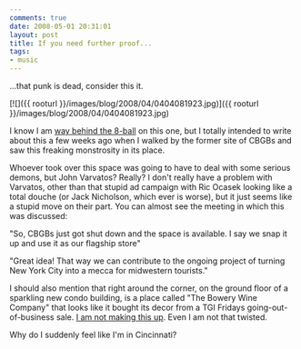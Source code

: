 ```yaml
---
comments: true
date: 2008-05-01 20:31:01
layout: post
title: If you need further proof...
tags:
- music
---
```


...that punk is dead, consider this it.

[![]({{ rooturl }}/images/blog/2008/04/0404081923.jpg)]({{ rooturl }}/images/blog/2008/04/0404081923.jpg)

I know I am [way behind the 8-ball](http://www.nytimes.com/2008/04/19/arts/music/19varv.html?ex=1366344000&en=d3ce38d71011ac93&ei=5124&partner=permalink&exprod=permalink) on this one, but I totally intended to write about this a few weeks ago when I walked by the former site of CBGBs and saw this freaking monstrosity in its place.<!-- more -->

Whoever took over this space was going to have to deal with some serious demons, but John Varvatos?  Really?  I don't really have a problem with Varvatos, other than that stupid ad campaign with Ric Ocasek looking like a total douche (or Jack Nicholson, which ever is worse), but it just seems like a stupid move on their part.  You can almost see the meeting in which this was discussed:

"So, CBGBs just got shut down and the space is available.  I say we snap it up and use it as our flagship store"

"Great idea!  That way we can contribute to the ongoing project of turning New York City into a mecca for midwestern tourists."

I should also mention that right around the corner, on the ground floor of a sparkling new condo building, is a place called "The Bowery Wine Company" that looks like it bought its decor from a TGI Fridays going-out-of-business sale. [I am not making this up](http://www.bowerywineco.com/).  Even I am not that twisted.

Why do I suddenly feel like I'm in Cincinnati?
